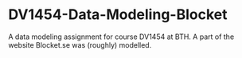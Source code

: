 DV1454-Data-Modeling-Blocket
============================

A data modeling assignment for course DV1454 at BTH. A part of the website Blocket.se was (roughly) modelled.
